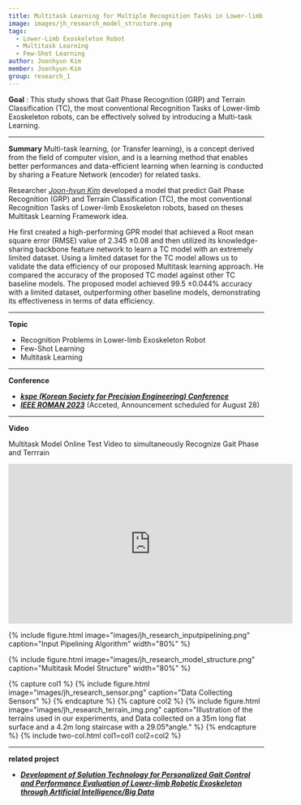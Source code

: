 ```yaml
---
title: Multitask Learning for Multiple Recognition Tasks in Lower-limb Exoskeleton robot
image: images/jh_research_model_structure.png
tags:
  - Lower-Limb Exoskeleton Robot
  - Multitask Learning
  - Few-Shot Learning
author: Joonhyun Kim
member: Joonhyun-Kim
group: research_1
---
```

**Goal** : This study shows that Gait Phase Recognition (GRP) and Terrain Classification (TC), the most conventional Recognition Tasks of Lower-limb Exoskeleton robots, can be effectively solved by introducing a Multi-task Learning.

***

**Summary**
Multi-task learning, (or Transfer learning), is a concept derived from the field of computer vision, and is a learning method that enables better performances and data-efficient learning when learning is conducted by sharing a Feature Network (encoder) for related tasks.   
   
Researcher [*Joon-hyun Kim*](http://harco.hanyang.ac.kr/members/Joonhyun-Kim.html) developed a model that predict Gait Phase Recognition (GRP) and Terrain Classification (TC), the most conventional Recognition Tasks of Lower-limb Exoskeleton robots, based on theses Multitask Learning Framework idea.
    
He first created a high-performing GPR model that achieved a Root mean square error (RMSE) value of 2.345 ±0.08 and then utilized its knowledge-sharing backbone
feature network to learn a TC model with an extremely limited dataset. 
Using a limited dataset for the TC model allows us to validate the data efficiency of our proposed Multitask learning
approach. He compared the accuracy of the proposed TC model against other TC baseline models. The proposed model achieved
99.5 ±0.044% accuracy with a limited dataset, outperforming other baseline models, demonstrating its effectiveness in terms of data efficiency.

***

**Topic**    
 * Recognition Problems in Lower-limb Exoskeleton Robot
 * Few-Shot Learning
 * Multitask Learning


   
   
***
**Conference**   
- [**_kspe (Korean Society for Precision Engineering) Conference_**](https://www.dbpia.co.kr/journal/articleDetail?nodeId=NODE11168452)
- [**_IEEE ROMAN 2023_**](https://ro-man2023.org/main) (Acceted, Announcement scheduled for August 28)

***



**<i class="fas fa-play-circle"></i> Video**

Multitask Model Online Test Video to simultaneously Recognize Gait Phase and Terrrain
<iframe width="560" height="315" src="https://www.youtube.com/embed/vQQiFxAiJ_w" title="YouTube video player" frameborder="0" allow="accelerometer; autoplay; clipboard-write; encrypted-media; gyroscope; picture-in-picture; web-share" allowfullscreen></iframe>



{%
  include figure.html
  image="images/jh_research_inputpipelining.png"
  caption="Input Pipelining Algorithm"
  width="80%"
%}

{%
  include figure.html
  image="images/jh_research_model_structure.png"
  caption="Multitask Model Structure"
  width="80%"
%}


{% capture col1 %}
{%
  include figure.html
  image="images/jh_research_sensor.png"
  caption="Data Collecting Sensors"
%}
{% endcapture %}
{% capture col2 %}
{%
  include figure.html
  image="images/jh_research_terrain_img.png"
  caption="Illustration of the terrains used in our experiments, and Data collected on a 35m long
flat surface and a 4.2m long staircase with a 29.05°angle."
%}
{% endcapture %}
{% include two-col.html col1=col1 col2=col2 %}




***
**related project** 
- [**_Development of Solution Technology for Personalized Gait Control and Performance Evaluation of Lower-limb Robotic Exoskeleton through Artificial Intelligence/Big Data_**](http://harco.hanyang.ac.kr/2022/04/28/project-voucher_iitp_gait_project.html)